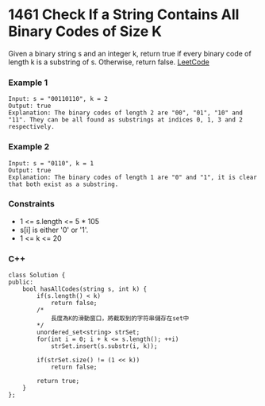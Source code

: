 # 1461 Check If a String Contains All Binary Codes of Size K

Given a binary string s and an integer k, return true if every binary code of length k is a substring of s. Otherwise, return false.
[LeetCode](https://leetcode.cn/problems/check-if-a-string-contains-all-binary-codes-of-size-k/)

### Example 1

```
Input: s = "00110110", k = 2
Output: true
Explanation: The binary codes of length 2 are "00", "01", "10" and "11". They can be all found as substrings at indices 0, 1, 3 and 2 respectively.
```

### Example 2

```
Input: s = "0110", k = 1
Output: true
Explanation: The binary codes of length 1 are "0" and "1", it is clear that both exist as a substring. 
```
 

### Constraints

* 1 <= s.length <= 5 * 105
* s[i] is either '0' or '1'.
* 1 <= k <= 20

### C++ 

```
class Solution {
public:
    bool hasAllCodes(string s, int k) {
        if(s.length() < k)
            return false;
        /*
            長度為K的滑動窗口，將截取到的字符串儲存在set中
        */
        unordered_set<string> strSet;
        for(int i = 0; i + k <= s.length(); ++i)
            strSet.insert(s.substr(i, k));
        
        if(strSet.size() != (1 << k))
            return false;
        
        return true;
    }
};
```